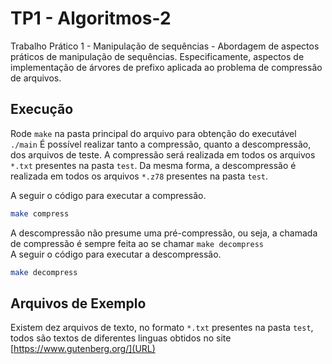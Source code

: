 # TP1 - Algoritmos-2
Trabalho Prático 1 - Manipulação de sequências - Abordagem de aspectos práticos de manipulação de sequências. Especificamente, aspectos de implementação de árvores de prefixo aplicada ao problema de compressão de arquivos.

## Execução
Rode `make` na pasta principal do arquivo para obtenção do executável `./main`
É possível realizar tanto a compressão, quanto a descompressão, dos arquivos de teste. 
A compressão será realizada em todos os arquivos `*.txt` presentes na pasta `test`.
Da mesma forma, a descompressão é realizada em todos os arquivos `*.z78` presentes na pasta `test`.

A seguir o código para executar a compressão.
```sh
make compress
```
A descompressão não presume uma pré-compressão, ou seja, a chamada de compressão é sempre feita ao se chamar `make decompress`  
A seguir o código para executar a descompressão.
```sh
make decompress
```

## Arquivos de Exemplo
Existem dez arquivos de texto, no formato `*.txt` presentes na pasta `test`, todos são textos de diferentes linguas obtidos no site [https://www.gutenberg.org/](URL)

